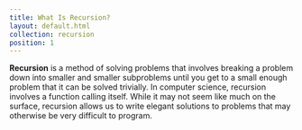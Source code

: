 ```yaml
---
title: What Is Recursion?
layout: default.html
collection: recursion
position: 1
---
```


**Recursion** is a method of solving problems that involves breaking a
problem down into smaller and smaller subproblems until you get to a
small enough problem that it can be solved trivially. In computer science, recursion
involves a function calling itself. While it may not seem like much on
the surface, recursion allows us to write elegant solutions to problems
that may otherwise be very difficult to program.
